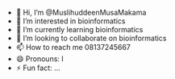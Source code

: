 - 👋 Hi, I’m @MuslihuddeenMusaMakama
- 👀 I’m interested in bioinformatics
- 🌱 I’m currently learning bioinformatics
- 💞️ I’m looking to collaborate on bioinformatics
- 📫 How to reach me  08137245667
- 😄 Pronouns: I
- ⚡ Fun fact: ...

<!---
MuslihuddeenMusaMakama/MuslihuddeenMusaMakama is a ✨ special ✨ repository because its `README.md` (this file) appears on your GitHub profile.
You can click the Preview link to take a look at your changes.
--->
